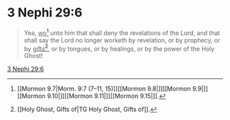 # 3 Nephi 29:6

> Yea, <u>wo</u>[^a] unto him that shall deny the revelations of the Lord, and that shall say the Lord no longer worketh by revelation, or by prophecy, or by <u>gifts</u>[^b], or by tongues, or by healings, or by the power of the Holy Ghost!

[3 Nephi 29:6](https://www.churchofjesuschrist.org/study/scriptures/bofm/3-ne/29?lang=eng&id=p6#p6)


[^a]: [[Mormon 9.7|Morm. 9:7 (7–11, 15)]][[Mormon 9.8|]][[Mormon 9.9|]][[Mormon 9.10|]][[Mormon 9.11|]][[Mormon 9.15|]].  
[^b]: [[Holy Ghost, Gifts of|TG Holy Ghost, Gifts of]].  
